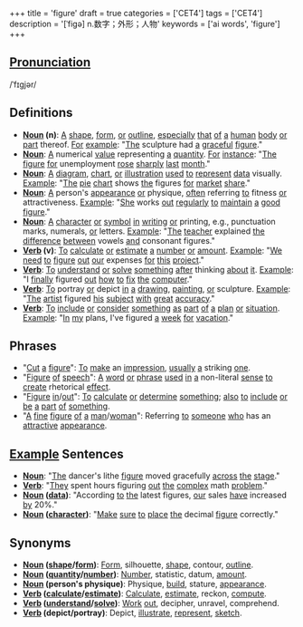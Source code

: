 +++
title = 'figure'
draft = true
categories = ['CET4']
tags = ['CET4']
description = '[ˈfigə] n.数字；外形；人物'
keywords = ['ai words', 'figure']
+++

## [Pronunciation](/en/post/pronunciation/)
/ˈfɪɡjər/

## Definitions
- **[Noun](/en/post/noun/) (n)**: [A](/en/post/a/) [shape](/en/post/shape/), [form](/en/post/form/), [or](/en/post/or/) [outline](/en/post/outline/), [especially](/en/post/especially/) [that](/en/post/that/) [of](/en/post/of/) [a](/en/post/a/) [human](/en/post/human/) [body](/en/post/body/) [or](/en/post/or/) [part](/en/post/part/) thereof. [For](/en/post/for/) [example](/en/post/example/): "[The](/en/post/the/) sculpture had [a](/en/post/a/) [graceful](/en/post/graceful/) [figure](/en/post/figure/)."
- **[Noun](/en/post/noun/)**: [A](/en/post/a/) numerical [value](/en/post/value/) representing [a](/en/post/a/) [quantity](/en/post/quantity/). [For](/en/post/for/) [instance](/en/post/instance/): "[The](/en/post/the/) [figure](/en/post/figure/) [for](/en/post/for/) unemployment [rose](/en/post/rose/) [sharply](/en/post/sharply/) [last](/en/post/last/) [month](/en/post/month/)."
- **[Noun](/en/post/noun/)**: [A](/en/post/a/) [diagram](/en/post/diagram/), [chart](/en/post/chart/), [or](/en/post/or/) [illustration](/en/post/illustration/) [used](/en/post/used/) [to](/en/post/to/) [represent](/en/post/represent/) [data](/en/post/data/) visually. [Example](/en/post/example/): "[The](/en/post/the/) [pie](/en/post/pie/) [chart](/en/post/chart/) shows [the](/en/post/the/) figures [for](/en/post/for/) [market](/en/post/market/) [share](/en/post/share/)."
- **[Noun](/en/post/noun/)**: [A](/en/post/a/) person's [appearance](/en/post/appearance/) [or](/en/post/or/) physique, [often](/en/post/often/) referring [to](/en/post/to/) fitness [or](/en/post/or/) attractiveness. [Example](/en/post/example/): "[She](/en/post/she/) works [out](/en/post/out/) [regularly](/en/post/regularly/) [to](/en/post/to/) [maintain](/en/post/maintain/) [a](/en/post/a/) [good](/en/post/good/) [figure](/en/post/figure/)."
- **[Noun](/en/post/noun/)**: [A](/en/post/a/) [character](/en/post/character/) [or](/en/post/or/) [symbol](/en/post/symbol/) [in](/en/post/in/) [writing](/en/post/writing/) [or](/en/post/or/) printing, e.g., punctuation marks, numerals, [or](/en/post/or/) letters. [Example](/en/post/example/): "[The](/en/post/the/) [teacher](/en/post/teacher/) explained [the](/en/post/the/) [difference](/en/post/difference/) [between](/en/post/between/) vowels [and](/en/post/and/) consonant figures."
- **[Verb](/en/post/verb/) (v)**: [To](/en/post/to/) [calculate](/en/post/calculate/) [or](/en/post/or/) [estimate](/en/post/estimate/) [a](/en/post/a/) [number](/en/post/number/) [or](/en/post/or/) [amount](/en/post/amount/). [Example](/en/post/example/): "[We](/en/post/we/) [need](/en/post/need/) [to](/en/post/to/) [figure](/en/post/figure/) [out](/en/post/out/) [our](/en/post/our/) expenses [for](/en/post/for/) [this](/en/post/this/) [project](/en/post/project/)."
- **[Verb](/en/post/verb/)**: [To](/en/post/to/) [understand](/en/post/understand/) [or](/en/post/or/) [solve](/en/post/solve/) [something](/en/post/something/) [after](/en/post/after/) thinking [about](/en/post/about/) [it](/en/post/it/). [Example](/en/post/example/): "I [finally](/en/post/finally/) figured [out](/en/post/out/) [how](/en/post/how/) [to](/en/post/to/) [fix](/en/post/fix/) [the](/en/post/the/) [computer](/en/post/computer/)."
- **[Verb](/en/post/verb/)**: [To](/en/post/to/) portray [or](/en/post/or/) depict [in](/en/post/in/) [a](/en/post/a/) [drawing](/en/post/drawing/), [painting](/en/post/painting/), [or](/en/post/or/) sculpture. [Example](/en/post/example/): "[The](/en/post/the/) [artist](/en/post/artist/) figured [his](/en/post/his/) [subject](/en/post/subject/) [with](/en/post/with/) [great](/en/post/great/) [accuracy](/en/post/accuracy/)."
- **[Verb](/en/post/verb/)**: [To](/en/post/to/) [include](/en/post/include/) [or](/en/post/or/) [consider](/en/post/consider/) [something](/en/post/something/) [as](/en/post/as/) [part](/en/post/part/) [of](/en/post/of/) [a](/en/post/a/) [plan](/en/post/plan/) [or](/en/post/or/) [situation](/en/post/situation/). [Example](/en/post/example/): "[In](/en/post/in/) [my](/en/post/my/) plans, I've figured [a](/en/post/a/) [week](/en/post/week/) [for](/en/post/for/) [vacation](/en/post/vacation/)."

## Phrases
- "[Cut](/en/post/cut/) [a](/en/post/a/) [figure](/en/post/figure/)": [To](/en/post/to/) [make](/en/post/make/) an [impression](/en/post/impression/), [usually](/en/post/usually/) [a](/en/post/a/) striking [one](/en/post/one/).
- "[Figure](/en/post/figure/) [of](/en/post/of/) [speech](/en/post/speech/)": [A](/en/post/a/) [word](/en/post/word/) [or](/en/post/or/) [phrase](/en/post/phrase/) [used](/en/post/used/) [in](/en/post/in/) [a](/en/post/a/) non-literal [sense](/en/post/sense/) [to](/en/post/to/) [create](/en/post/create/) rhetorical [effect](/en/post/effect/).
- "[Figure](/en/post/figure/) [in](/en/post/in/)/[out](/en/post/out/)": [To](/en/post/to/) [calculate](/en/post/calculate/) [or](/en/post/or/) [determine](/en/post/determine/) [something](/en/post/something/); [also](/en/post/also/) [to](/en/post/to/) [include](/en/post/include/) [or](/en/post/or/) [be](/en/post/be/) [a](/en/post/a/) [part](/en/post/part/) [of](/en/post/of/) [something](/en/post/something/).
- "[A](/en/post/a/) [fine](/en/post/fine/) [figure](/en/post/figure/) [of](/en/post/of/) [a](/en/post/a/) [man](/en/post/man/)/[woman](/en/post/woman/)": Referring [to](/en/post/to/) [someone](/en/post/someone/) [who](/en/post/who/) has an [attractive](/en/post/attractive/) [appearance](/en/post/appearance/).

## [Example](/en/post/example/) Sentences
- **[Noun](/en/post/noun/)**: "[The](/en/post/the/) dancer's lithe [figure](/en/post/figure/) moved gracefully [across](/en/post/across/) [the](/en/post/the/) [stage](/en/post/stage/)."
- **[Verb](/en/post/verb/)**: "[They](/en/post/they/) spent hours figuring [out](/en/post/out/) [the](/en/post/the/) [complex](/en/post/complex/) math [problem](/en/post/problem/)."
- **[Noun](/en/post/noun/) ([data](/en/post/data/))**: "According [to](/en/post/to/) [the](/en/post/the/) latest figures, [our](/en/post/our/) sales [have](/en/post/have/) increased [by](/en/post/by/) 20%."
- **[Noun](/en/post/noun/) ([character](/en/post/character/))**: "[Make](/en/post/make/) [sure](/en/post/sure/) [to](/en/post/to/) [place](/en/post/place/) [the](/en/post/the/) decimal [figure](/en/post/figure/) correctly."

## Synonyms
- **[Noun](/en/post/noun/) ([shape](/en/post/shape/)/[form](/en/post/form/))**: [Form](/en/post/form/), silhouette, [shape](/en/post/shape/), contour, [outline](/en/post/outline/).
- **[Noun](/en/post/noun/) ([quantity](/en/post/quantity/)/[number](/en/post/number/))**: [Number](/en/post/number/), statistic, datum, [amount](/en/post/amount/).
- **[Noun](/en/post/noun/) (person's physique)**: Physique, [build](/en/post/build/), stature, [appearance](/en/post/appearance/).
- **[Verb](/en/post/verb/) ([calculate](/en/post/calculate/)/[estimate](/en/post/estimate/))**: [Calculate](/en/post/calculate/), [estimate](/en/post/estimate/), reckon, [compute](/en/post/compute/).
- **[Verb](/en/post/verb/) ([understand](/en/post/understand/)/[solve](/en/post/solve/))**: [Work](/en/post/work/) [out](/en/post/out/), decipher, unravel, comprehend.
- **[Verb](/en/post/verb/) (depict/portray)**: Depict, [illustrate](/en/post/illustrate/), [represent](/en/post/represent/), [sketch](/en/post/sketch/).
